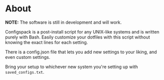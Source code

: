# About

**NOTE:** The software is still in development and will work.

Configspack is a post-install script for any UNIX-like systems and is written purely with Bash. Easily customize your dotfiles with this script without knowing the exact lines for each setting.

There is a config.json file that lets you add new settings to your liking, and even custom settings.

Bring your setup to whichever new system you're setting up with `saved_configs.txt`.
